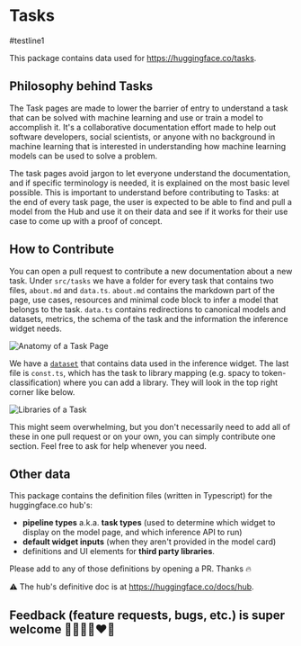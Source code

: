 # Tasks

#testline1

This package contains data used for https://huggingface.co/tasks.

## Philosophy behind Tasks

The Task pages are made to lower the barrier of entry to understand a task that can be solved with machine learning and use or train a model to accomplish it. It's a collaborative documentation effort made to help out software developers, social scientists, or anyone with no background in machine learning that is interested in understanding how machine learning models can be used to solve a problem. 

The task pages avoid jargon to let everyone understand the documentation, and if specific terminology is needed, it is explained on the most basic level possible. This is important to understand before contributing to Tasks: at the end of every task page, the user is expected to be able to find and pull a model from the Hub and use it on their data and see if it works for their use case to come up with a proof of concept.

## How to Contribute
You can open a pull request to contribute a new documentation about a new task. Under `src/tasks` we have a folder for every task that contains two files, `about.md` and `data.ts`. `about.md` contains the markdown part of the page, use cases, resources and minimal code block to infer a model that belongs to the task. `data.ts` contains redirections to canonical models and datasets, metrics, the schema of the task and the information the inference widget needs. 

![Anatomy of a Task Page](https://huggingface.co/datasets/huggingfacejs/tasks/resolve/main/contribution-guide/anatomy.png)

We have a [`dataset`](https://huggingface.co/datasets/huggingfacejs/tasks) that contains data used in the inference widget. The last file is `const.ts`, which has the task to library mapping (e.g. spacy to token-classification) where you can add a library. They will look in the top right corner like below.

![Libraries of a Task](https://huggingface.co/datasets/huggingfacejs/tasks/resolve/main/contribution-guide/libraries.png)

This might seem overwhelming, but you don't necessarily need to add all of these in one pull request or on your own, you can simply contribute one section. Feel free to ask for help whenever you need. 

## Other data

This package contains the definition files (written in Typescript) for the huggingface.co hub's:

- **pipeline types** a.k.a. **task types** (used to determine which widget to display on the model page, and which inference API to run)
- **default widget inputs** (when they aren't provided in the model card)
- definitions and UI elements for **third party libraries**.

Please add to any of those definitions by opening a PR. Thanks 🔥

⚠️ The hub's definitive doc is at https://huggingface.co/docs/hub.

## Feedback (feature requests, bugs, etc.) is super welcome 💙💚💛💜♥️🧡
